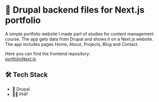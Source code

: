 # 🚀 Drupal backend files for Next.js portfolio

A simple portfolio website I made part of studies for content management course. The app gets data from Drupal and shows it on a Next.js website. The app includes pages Home, About, Projects, Blog and Contact. 

Here you can find the frontend repository: <br>
[portfolioNext.js](https://github.com/HuttunenBe/portfolioNext.js.git)

## 🛠️ Tech Stack
- 🐘 Drupal
- 🧙‍♂️ PHP

